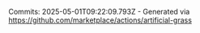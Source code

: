 Commits: 2025-05-01T09:22:09.793Z - Generated via https://github.com/marketplace/actions/artificial-grass
<br>
